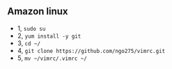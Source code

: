 ## Amazon linux
- 1, `sudo su`
- 2, `yum install -y git`
- 3, `cd ~/`
- 4, `git clone https://github.com/ngo275/vimrc.git`
- 5, `mv ~/vimrc/.vimrc ~/`
